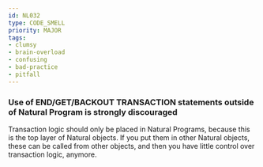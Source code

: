 ```yaml
---
id: NL032
type: CODE_SMELL
priority: MAJOR
tags:
- clumsy
- brain-overload
- confusing
- bad-practice
- pitfall
---
```


### Use of END/GET/BACKOUT TRANSACTION statements outside of Natural Program is strongly discouraged

Transaction logic should only be placed in Natural Programs, because this is the top layer of Natural objects. If you put them in other Natural objects, these can be called from other objects, and then you have little control over transaction logic, anymore.

